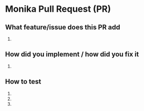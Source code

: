 # Monika Pull Request (PR)  

## What feature/issue does this PR add  
1. 

## How did you implement / how did you fix it  
1.  

## How to test  
1. 
2. 
3. 

